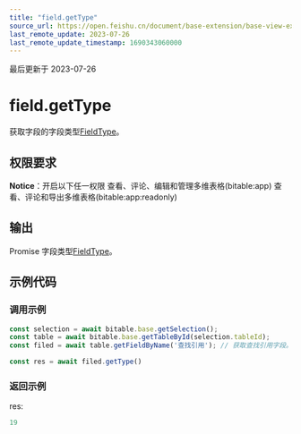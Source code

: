 ```yaml
---
title: "field.getType"
source_url: https://open.feishu.cn/document/base-extension/base-view-extensions/api/field/field_gettype
last_remote_update: 2023-07-26
last_remote_update_timestamp: 1690343060000
---
```

最后更新于 2023-07-26

# field.getType
获取字段的字段类型[FieldType](https://open.feishu.cn/document/uAjLw4CM/uYjL24iN/base-extensions/base-view-extensions/data-type/fieldtype)。

## 权限要求
**Notice**：开启以下任一权限
查看、评论、编辑和管理多维表格(bitable:app)
查看、评论和导出多维表格(bitable:app:readonly)

## 输出
Promise 字段类型[FieldType](https://open.feishu.cn/document/uAjLw4CM/uYjL24iN/base-extensions/base-view-extensions/data-type/fieldtype)。
## 示例代码
### 调用示例

```js
const selection = await bitable.base.getSelection();
const table = await bitable.base.getTableById(selection.tableId);
const filed = await table.getFieldByName('查找引用'); // 获取查找引用字段。该字段引用了某个多行文本字段;

const res = await filed.getType()
```

### 返回示例
res:
```js
19
```
